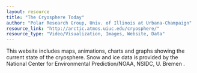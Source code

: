 ```yaml
---
layout: resource
title: "The Cryosphere Today"
author: "Polar Research Group, Univ. of Illinois at Urbana-Champaign"
resource_link: "http://arctic.atmos.uiuc.edu/cryosphere/"
resource_type: "Video/Visualization, Images, Website, Data"
---
```


This website includes maps, animations, charts and graphs showing the current state of the cryosphere.  Snow and ice data is provided by the National Center for Environmental Prediction/NOAA, NSIDC, U. Bremen .
